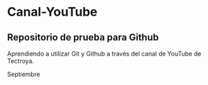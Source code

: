 # Canal-YouTube

## Repositorio de prueba para Github

Aprendiendo a utilizar Git y Github a través del canal de YouTube de Tectroya.

Septiembre
